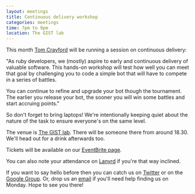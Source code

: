 ```yaml
---
layout: meetings
title: Continuous delivery workshop
categories: meetings
time: 7pm to 9pm
location: The GIST lab
---
```


This month [Tom Crayford](http://www.tcrayford.net/) will be running a session on continuous delivery:

"As ruby developers, we (mostly) aspire to early and continuous delivery of valuable software. This hands-on workshop will test how well you can meet that goal by challenging you to code a simple bot that will have to compete in a series of battles.

You can continue to refine and upgrade your bot though the tournament. The earlier you release your bot, the sooner you will win some battles and start accruing points."

So don't forget to bring laptops! We're intentionally keeping quiet
about the nature of the task to ensure everyone's on the same level.

The venue is [The GIST lab](http://thegisthub.net/). There will be
someone there from around 18.30. We'll head out for a drink afterwards
too.

Tickets will be available on our [EventBrite page](http://bit.ly/shrug1111).

You can also note your attendance on [Lanyrd](http://lanyrd.com/2011/tbc) if you're that way inclined.

If you want to say hello before then you can catch us on
[Twitter](http://twitter.com/ShRUGbot) or on the [Google
Group](http://groups.google.com/group/shrug-members). Or, drop us
an [email](mailto:shrug@jamesalmond.com) if you'll need help finding us
on Monday. Hope to see you there!


